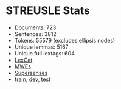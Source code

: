 STREUSLE Stats
==============

* Documents:                723
* Sentences:               3812
* Tokens:                 55579 (excludes ellipsis nodes)
* Unique lemmas:           5167
* Unique full lextags:      604
* [LexCat](LEXCAT.txt)
* [MWEs](MWES.txt)
* [Supersenses](SUPERSENSES.txt)
* [train](train/STATS.md), [dev](dev/STATS.md), [test](test/STATS.md)
